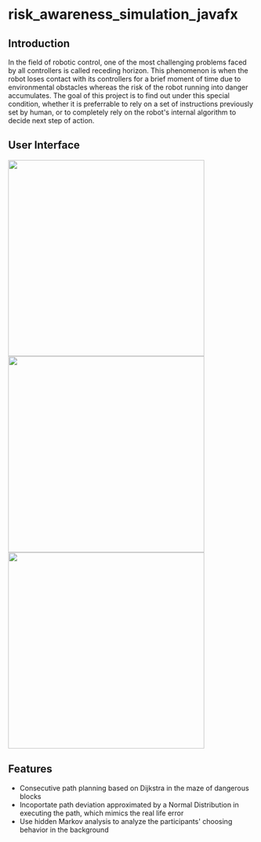 # risk_awareness_simulation_javafx
## Introduction
In the field of robotic control, one of the most challenging problems faced by all controllers is called receding horizon. 
This phenomenon is when the robot loses contact with its controllers for a brief moment of time due to environmental obstacles 
whereas the risk of the robot running into danger accumulates. The goal of this project is to find out under this special condition, 
whether it is preferrable to rely on a set of instructions previously set by human, or to completely rely on the robot's internal 
algorithm to decide next step of action.  

## User Interface
<img src="https://github.com/YuansongFeng/risk_awareness_simulation_javafx/blob/master/screenshots/control.png" width="400">
<img src="https://github.com/YuansongFeng/risk_awareness_simulation_javafx/blob/master/screenshots/eval.png" width="400">
<img src="https://github.com/YuansongFeng/risk_awareness_simulation_javafx/blob/master/screenshots/feedback.png" width="400">
      
## Features
+ Consecutive path planning based on Dijkstra in the maze of dangerous blocks
+ Incoportate path deviation approximated by a Normal Distribution in executing the path, which mimics the real life error
+ Use hidden Markov analysis to analyze the participants' choosing behavior in the background

